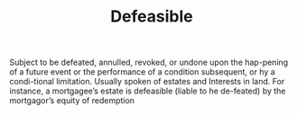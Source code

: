 ---
title: Defeasible
letter: D
permalink: "/definitions/bld-defeasible.html"
body: Subject to be defeated, annulled, revoked, or undone upon the hap-pening of
  a future event or the performance of a condition subsequent, or hy a condi-tional
  limitation. Usually spoken of estates and Interests in land. For instance, a mortgagee’s
  estate is defeasible (liable to he de-feated) by the mortgagor’s equity of redemption
published_at: '2018-07-07'
source: Black's Law Dictionary 2nd Ed (1910)
layout: post
---